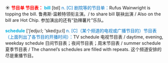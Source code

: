 ☀ <font color="red">**节目单 节目表：**</font>
<font color="sky blue">**bill**</font> [bɪl] 
<font color="#0070c0">n. [C] 剧院等的节目单：</font>Rufus Wainwright is topping the bill. 鲁弗斯·温赖特领衔主演。/ to share bill 联袂出演 / Also on the bill are Hot Chip. 参加演出的还有“劲辣薯片”乐队。

<font color="sky blue">**schedule**</font> ['ʃedju:l; 'skedӡu:l] 
<font color="#0070c0">n. [C]（某个频道的电视或广播节目的）节目表（上面列出了各节目的开播时间）：</font>TV schedule 电视节目表 / daytime, evening, weekday schedule 日间节目表；夜间节目表；周末节目表 / summer schedule 夏季节目表 / The channel’s schedules are filled with repeats. 这个频道安排的尽是重播节目。
